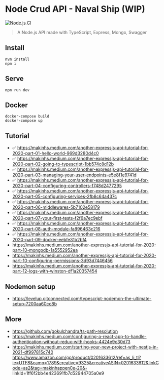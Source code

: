 # Node Crud API - Naval Ship (WIP)

[![Node.js CI](https://github.com/chepetime/node-express-nodemon-ts-swagger-setup/actions/workflows/node.js.yml/badge.svg)](https://github.com/chepetime/node-express-nodemon-ts-swagger-setup/actions/workflows/node.js.yml)

> A Node.js API made with TypeScript, Express, Mongo, Swagger

## Install

```
nvm install
npm i
```

## Serve

```
npm run dev
```

## Docker

```
docker-compose build
docker-compose up
```

## Tutorial

- ✅ https://makinhs.medium.com/another-expressjs-api-tutorial-for-2020-part-01-hello-world-969d3280d4c0
- ✅ https://makinhs.medium.com/another-expressjs-api-tutorial-for-2020-part-02-going-to-typescript-1bb574c8d12b
- ✅ https://makinhs.medium.com/another-expressjs-api-tutorial-for-2020-part-03-managing-your-user-endpoints-e5e8f1e9741d
- ✅ https://makinhs.medium.com/another-expressjs-api-tutorial-for-2020-part-04-configuring-controllers-f748d2477295
- ✅ https://makinhs.medium.com/another-expressjs-api-tutorial-for-2020-part-05-configuring-services-2fb8c64a437c
- ✅ https://makinhs.medium.com/another-expressjs-api-tutorial-for-2020-part-06-middlewares-5b7102e58179
- ✅ https://makinhs.medium.com/another-expressjs-api-tutorial-for-2020-part-07-your-first-tests-f2f6a7ec9ebf
- ✅ https://makinhs.medium.com/another-expressjs-api-tutorial-for-2020-part-08-auth-module-fa896463c216
- ✅ https://makinhs.medium.com/another-expressjs-api-tutorial-for-2020-part-09-docker-eebfe31b2bf4
- https://makinhs.medium.com/another-expressjs-api-tutorial-for-2020-part-10-mongodb-1a5552952ea
- https://makinhs.medium.com/another-expressjs-api-tutorial-for-2020-part-10-configuring-permissions-3d93d7446456
- https://makinhs.medium.com/another-expressjs-api-tutorial-for-2020-part-12-logs-with-winston-df1a20357454

## Nodemon setup

- https://levelup.gitconnected.com/typescript-nodemon-the-ultimate-setup-7200aa60cc8b

## More

- https://github.com/gokulchandra/ts-path-resolution
- https://makinhs.medium.com/configuring-a-react-app-to-handle-authentication-without-redux-with-hooks-4424e9c30d73
- https://makinhs.medium.com/starting-your-new-project-with-nestjs-in-2021-df997815c740
  https://www.amazon.com/gp/product/0201633612/ref=as_li_tl?ie=UTF8&camp=1789&creative=9325&creativeASIN=0201633612&linkCode=as2&tag=makinhappen0e-20&- linkId=1ff6f2bb4e423691fb7d52944705a0e9

```

```

